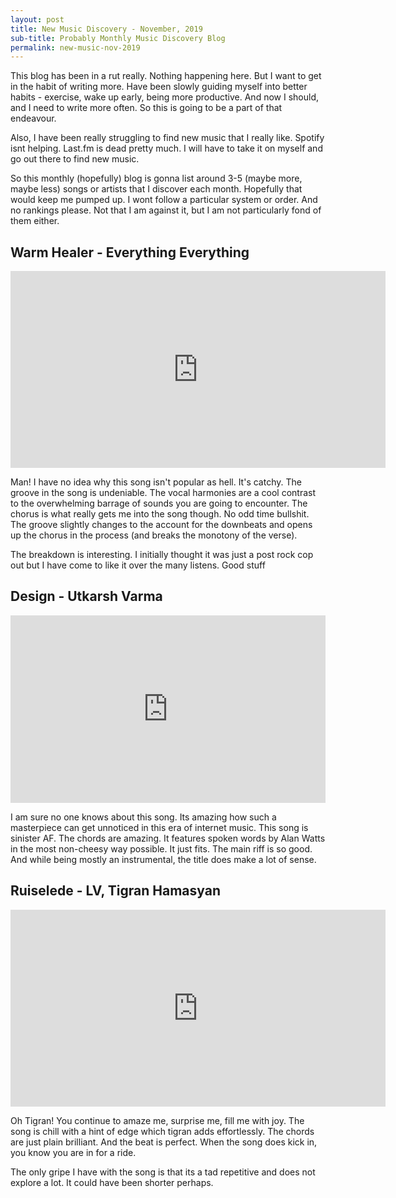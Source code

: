 ```yaml
---
layout: post
title: New Music Discovery - November, 2019
sub-title: Probably Monthly Music Discovery Blog
permalink: new-music-nov-2019
---
```


This blog has been in a rut really. Nothing happening here. But I want to get in the habit of writing more. Have been slowly guiding myself into better habits - exercise, wake up early, being more productive. And now I should, and I need to write more often. So this is going to be a part of that endeavour.

Also, I have been really struggling to find new music that I really like. Spotify isnt helping. Last.fm is dead pretty much. I will have to take it on myself and go out there to find new music.

So this monthly (hopefully) blog is gonna list around 3-5 (maybe more, maybe less) songs or artists that I discover each month. Hopefully that would keep me pumped up. I wont follow a particular system or order. And no rankings please. Not that I am against it, but I am not particularly fond of them either.

<!--break-->


## Warm Healer - Everything Everything

<center><iframe width="600" height="315" src="https://www.youtube-nocookie.com/embed/HyuJNfQwt4Y" frameborder="0" allow="accelerometer; autoplay; encrypted-media; gyroscope; picture-in-picture" allowfullscreen></iframe></center>

Man! I have no idea why this song isn't popular as hell. It's catchy. The groove in the song is undeniable. The vocal harmonies are a cool contrast to the overwhelming barrage of sounds you are going to encounter. The chorus is what really gets me into the song though. No odd time bullshit. The groove slightly changes to the account for the downbeats and opens up the chorus in the process (and breaks the monotony of the verse).

The breakdown is interesting. I initially thought it was just a post rock cop out but I have come to like it over the many listens. Good stuff

## Design - Utkarsh Varma

<iframe width="100%" height="300" scrolling="no" frameborder="no" allow="autoplay" src="https://w.soundcloud.com/player/?url=https%3A//api.soundcloud.com/tracks/237147532&color=%23ff5500&auto_play=false&hide_related=false&show_comments=true&show_user=true&show_reposts=false&show_teaser=true&visual=true"></iframe>


I am sure no one knows about this song. Its amazing how such a masterpiece can get unnoticed in this era of internet music. This song is sinister AF. The chords are amazing. It features spoken words by Alan Watts in the most non-cheesy way possible. It just fits. The main riff is so good. And while being mostly an instrumental, the title does make a lot of sense.

## Ruiselede - LV, Tigran Hamasyan

<center><iframe width="600" height="315" src="https://www.youtube.com/embed/E_JhJ_lWhPg" frameborder="0" allow="accelerometer; autoplay; encrypted-media; gyroscope; picture-in-picture" allowfullscreen></iframe></center>

Oh Tigran! You continue to amaze me, surprise me, fill me with joy. The song is chill with a hint of edge which tigran adds effortlessly. The chords are just plain brilliant. And the beat is perfect. When the song does kick in, you know you are in for a ride.

The only gripe I have with the song is that its a tad repetitive and does not explore a lot. It could have been shorter perhaps.